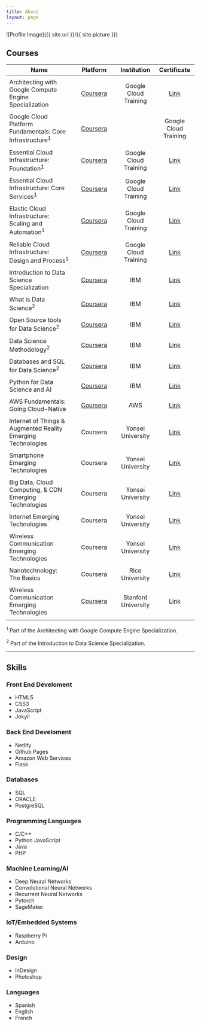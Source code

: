 ```yaml
---
title: About
layout: page
---
```

![Profile Image]({{ site.url }}/{{ site.picture }})

<p></p>

<h2>Courses</h2>

|Name| |Platform| |Institution|Certificate|
|----|---|:------:|---|:---------:|:---------:|
| | | | | | |
|Architecting with Google Compute Engine Specialization| |[Coursera](https://www.coursera.org/specializations/gcp-architecture)| |Google Cloud Training|[Link](https://www.coursera.org/account/accomplishments/specialization/certificate/ZJGP26DBWYS5)|
| | | | | | |
|Google Cloud Platform Fundamentals: Core Infrastructure<sup>1</sup>| |[Coursera](https://www.coursera.org/learn/gcp-fundamentals?specialization=gcp-architecture)| | |Google Cloud Training|[Link](https://www.coursera.org/account/accomplishments/certificate/2MN84HJ2NJGT)|
| | | | | | |
|Essential Cloud Infrastructure: Foundation<sup>1</sup>| |[Coursera](https://www.coursera.org/learn/gcp-infrastructure-foundation?specialization=gcp-architecture)| |Google Cloud Training|[Link](https://www.coursera.org/account/accomplishments/certificate/XUMN5FWGXUNH)|
| | | | | | |
|Essential Cloud Infrastructure: Core Services<sup>1</sup>| |[Coursera](https://www.coursera.org/learn/gcp-infrastructure-core-services?specialization=gcp-architecture)| |Google Cloud Training|[Link](https://www.coursera.org/account/accomplishments/certificate/8WZUVT6EXRZ3)|
| | | | | | |
|Elastic Cloud Infrastructure: Scaling and Automation<sup>1</sup>| |[Coursera](https://www.coursera.org/learn/gcp-infrastructure-scaling-automation?specialization=gcp-architecture)| |Google Cloud Training|[Link](https://www.coursera.org/account/accomplishments/certificate/L2U8PJ7TXFUU)|
| | | | | | |
|Reliable Cloud Infrastructure: Design and Process<sup>1</sup>| |[Coursera](https://www.coursera.org/learn/cloud-infrastructure-design-process)| |Google Cloud Training|[Link](https://www.coursera.org/account/accomplishments/certificate/RAT4CGQ3MC3Z)|
| | | | | | |
|Introduction to Data Science Specialization| |[Coursera](https://www.coursera.org/specializations/introduction-data-science)| |IBM|[Link](https://www.coursera.org/account/accomplishments/specialization/certificate/K8XM9QNNUXZJ?utm_medium=certificate&utm_source=link&utm_campaign=copybutton_certificate&utm_term=long)|
| | | | | | |
|What is Data Science<sup>2</sup>| |[Coursera](https://www.coursera.org/learn/what-is-datascience)| |IBM|[Link](https://www.coursera.org/account/accomplishments/certificate/FGDLUSD779NC)|
| | | | | | |
|Open Source tools for Data Science<sup>2</sup>| |[Coursera](https://www.coursera.org/learn/open-source-tools-for-data-science)| |IBM|[Link](https://www.coursera.org/account/accomplishments/certificate/UEP9DW6WD2MH)|
| | | | | | |
|Data Science Methodology<sup>2</sup>| |[Coursera](https://www.coursera.org/learn/data-science-methodology)| |IBM|[Link](https://www.coursera.org/account/accomplishments/certificate/M35Q4V7XYAFB)|
| | | | | | |
|Databases and SQL for Data Science<sup>2</sup>| |[Coursera](https://www.coursera.org/learn/sql-data-science)| |IBM|[Link](https://www.coursera.org/account/accomplishments/certificate/TAHWJVB9V4SR)|
| | | | | | |
|Python for Data Science and AI| |[Coursera](https://www.coursera.org/learn/python-for-applied-data-science-ai)| |IBM|[Link](https://www.coursera.org/account/accomplishments/certificate/MNYLLYGJBN9Q)|
| | | | | | |
|AWS Fundamentals: Going Cloud-Native| |[Coursera](https://www.coursera.org/learn/aws-fundamentals-going-cloud-native)| |AWS|[Link](https://www.coursera.org/account/accomplishments/certificate/VREBH98Q7JVA)|
| | | | | | |
|Internet of Things & Augmented Reality Emerging Technologies | |Coursera| |Yonsei University|[Link](https://www.coursera.org/account/accomplishments/certificate/QZ4565SSEQH9)|
| | | | | | |
|Smartphone Emerging Technologies | |Coursera| |Yonsei University|[Link](https://www.coursera.org/account/accomplishments/certificate/HKFKL4YK7QUZ)|
| | | | | | |
|Big Data, Cloud Computing, & CDN Emerging Technologies | |Coursera| |Yonsei University|[Link](https://www.coursera.org/account/accomplishments/certificate/M4XCBTMZ4P3M)|
| | | | | | |
|Internet Emerging Technologies | |Coursera| |Yonsei University|[Link](https://www.coursera.org/account/accomplishments/certificate/V9FTKKW872U7)|
| | | | | | |
|Wireless Communication Emerging Technologies | |Coursera| |Yonsei University|[Link](https://www.coursera.org/account/accomplishments/certificate/7DQTYQ8WGVRT)|
| | | | | | |
|Nanotechnology: The Basics | |Coursera| |Rice University|[Link](https://www.coursera.org/api/legacyCertificates.v1/spark/statementOfAccomplishment/278~475404/pdf)|
| | | | | | |
|Wireless Communication Emerging Technologies | |[Coursera](https://www.coursera.org/learn/machine-learning)| |Stanford University|[Link](https://www.coursera.org/api/legacyCertificates.v1/spark/statementOfAccomplishment/971489~475404/pdf)|
| | | | | |

<sup>1</sup> Part of the Architecting with Google Compute Engine Specialization.

<sup>2</sup> Part of the Introduction to Data Science Specialization.


---

<h2>Skills</h2>

<h3>Front End Develoment</h3>
<ul class="skill-list">
	<li>HTML5</li>
	<li>CSS3</li>
	<li>JavaScript</li>
	<li>Jekyll</li>
</ul>

<h3>Back End Develoment</h3>
<ul class="skill-list">
	<li>Netlify</li>
	<li>Github Pages</li>
	<li>Amazon Web Services</li>
	<li>Flask</li>
</ul>

<h3>Databases</h3>
<ul class="skill-list">
	<li>SQL</li>
	<li>ORACLE</li>
	<li>PostgreSQL</li>
</ul>

<h3>Programming Languages</h3>
<ul class="skill-list">
	<li>C/C++</li>
	<li>Python JavaScript</li>
	<li>Java</li>
	<li>PHP</li>
</ul>

<h3>Machine Learning/AI</h3>
<ul class="skill-list">
	<li>Deep Neural Networks</li>
	<li>Convolutional Neural Networks</li>
	<li>Recurrent Neural Networks</li>
	<li>Pytorch</li>
	<li>SageMaker</li>
</ul>

<h3>IoT/Embedded Systems</h3>
<ul class="skill-list">
	<li>Raspberry Pi</li>
	<li>Arduino</li>
</ul>

<h3>Design</h3>
<ul class="skill-list">
	<li>InDesign</li>
	<li>Photoshop</li>
</ul>

<h3>Languages</h3>
<ul class="skill-list">
	<li>Spanish</li>
	<li>English</li>
	<li>French</li>
</ul>
